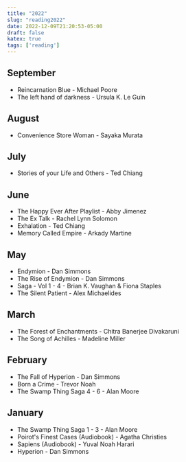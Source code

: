 ```yaml
---
title: "2022"
slug: "reading2022"
date: 2022-12-09T21:20:53-05:00
draft: false
katex: true
tags: ['reading']
---
```


## September
- Reincarnation Blue - Michael Poore
- The left hand of darkness - Ursula K. Le Guin

## August
- Convenience Store Woman - Sayaka Murata

## July
- Stories of your Life and Others - Ted Chiang

## June
- The Happy Ever After Playlist - Abby Jimenez
- The Ex Talk - Rachel Lynn Solomon
- Exhalation - Ted Chiang
- Memory Called Empire - Arkady Martine

## May
- Endymion - Dan Simmons
- The Rise of Endymion - Dan Simmons
- Saga - Vol 1 - 4 - Brian K. Vaughan & Fiona Staples
- The Silent Patient - Alex Michaelides

## March
- The Forest of Enchantments - Chitra Banerjee Divakaruni
- The Song of Achilles - Madeline Miller

## February
- The Fall of Hyperion - Dan Simmons
- Born a Crime - Trevor Noah
- The Swamp Thing Saga 4 - 6 - Alan Moore

## January
- The Swamp Thing Saga 1 - 3 - Alan Moore
- Poirot's Finest Cases (Audiobook) - Agatha Christies
- Sapiens (Audiobook) - Yuval Noah Harari
- Hyperion - Dan Simmons
